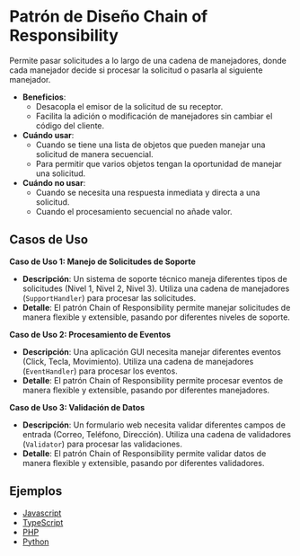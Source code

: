 # Patrón de Diseño Chain of Responsibility

Permite pasar solicitudes a lo largo de una cadena de manejadores, donde cada manejador decide si procesar la solicitud o pasarla al siguiente manejador.

- **Beneficios**:
  - Desacopla el emisor de la solicitud de su receptor.
  - Facilita la adición o modificación de manejadores sin cambiar el código del cliente.
- **Cuándo usar**:
  - Cuando se tiene una lista de objetos que pueden manejar una solicitud de manera secuencial.
  - Para permitir que varios objetos tengan la oportunidad de manejar una solicitud.
- **Cuándo no usar**:
  - Cuando se necesita una respuesta inmediata y directa a una solicitud.
  - Cuando el procesamiento secuencial no añade valor.

## Casos de Uso

**Caso de Uso 1: Manejo de Solicitudes de Soporte**

- **Descripción**: Un sistema de soporte técnico maneja diferentes tipos de solicitudes (Nivel 1, Nivel 2, Nivel 3). Utiliza una cadena de manejadores (`SupportHandler`) para procesar las solicitudes.
- **Detalle**: El patrón Chain of Responsibility permite manejar solicitudes de manera flexible y extensible, pasando por diferentes niveles de soporte.

**Caso de Uso 2: Procesamiento de Eventos**

- **Descripción**: Una aplicación GUI necesita manejar diferentes eventos (Click, Tecla, Movimiento). Utiliza una cadena de manejadores (`EventHandler`) para procesar los eventos.
- **Detalle**: El patrón Chain of Responsibility permite procesar eventos de manera flexible y extensible, pasando por diferentes manejadores.

**Caso de Uso 3: Validación de Datos**

- **Descripción**: Un formulario web necesita validar diferentes campos de entrada (Correo, Teléfono, Dirección). Utiliza una cadena de validadores (`Validator`) para procesar las validaciones.
- **Detalle**: El patrón Chain of Responsibility permite validar datos de manera flexible y extensible, pasando por diferentes validadores.

## Ejemplos

- [Javascript](./examples/javascript.js)
- [TypeScript](./examples/typescript.ts)
- [PHP](./examples/php.php)
- [Python](./examples/python.py)
